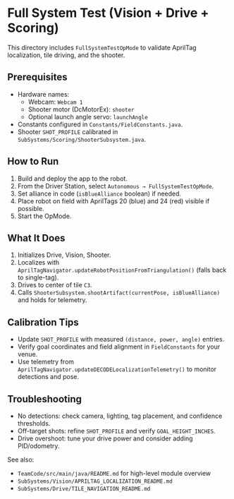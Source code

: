 # Full System Test (Vision + Drive + Scoring)

This directory includes `FullSystemTestOpMode` to validate AprilTag localization, tile driving, and the shooter.

## Prerequisites
- Hardware names:
  - Webcam: `Webcam 1`
  - Shooter motor (DcMotorEx): `shooter`
  - Optional launch angle servo: `launchAngle`
- Constants configured in `Constants/FieldConstants.java`.
- Shooter `SHOT_PROFILE` calibrated in `SubSystems/Scoring/ShooterSubsystem.java`.

## How to Run
1. Build and deploy the app to the robot.
2. From the Driver Station, select `Autonomous → FullSystemTestOpMode`.
3. Set alliance in code (`isBlueAlliance` boolean) if needed.
4. Place robot on field with AprilTags 20 (blue) and 24 (red) visible if possible.
5. Start the OpMode.

## What It Does
1. Initializes Drive, Vision, Shooter.
2. Localizes with `AprilTagNavigator.updateRobotPositionFromTriangulation()` (falls back to single-tag).
3. Drives to center of tile `C3`.
4. Calls `ShooterSubsystem.shootArtifact(currentPose, isBlueAlliance)` and holds for telemetry.

## Calibration Tips
- Update `SHOT_PROFILE` with measured `(distance, power, angle)` entries.
- Verify goal coordinates and field alignment in `FieldConstants` for your venue.
- Use telemetry from `AprilTagNavigator.updateDECODELocalizationTelemetry()` to monitor detections and pose.

## Troubleshooting
- No detections: check camera, lighting, tag placement, and confidence thresholds.
- Off-target shots: refine `SHOT_PROFILE` and verify `GOAL_HEIGHT_INCHES`.
- Drive overshoot: tune your drive power and consider adding PID/odometry.

See also:
- `TeamCode/src/main/java/README.md` for high-level module overview
- `SubSystems/Vision/APRILTAG_LOCALIZATION_README.md`
- `SubSystems/Drive/TILE_NAVIGATION_README.md`

